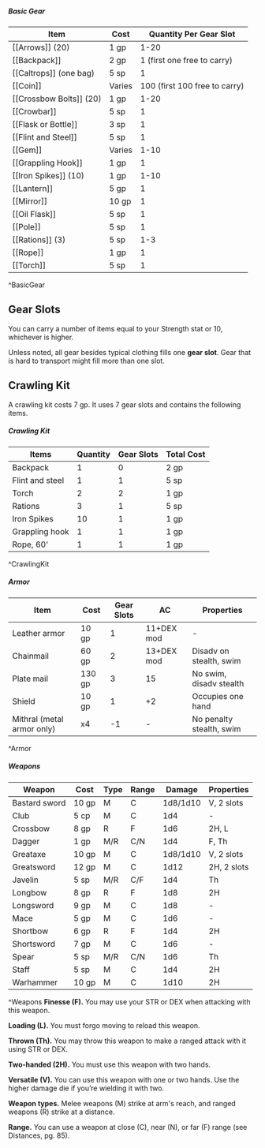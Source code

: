 ##### Basic Gear
| Item                | Cost   | Quantity Per Gear Slot        |
|---------------------|--------|-------------------------------|
| [[Arrows]] (20)         | 1 gp   | 1-20                          |
| [[Backpack]]            | 2 gp   | 1 (first one free to carry)   |
| [[Caltrops]] (one bag)  | 5 sp   | 1                             |
| [[Coin]]                | Varies | 100 (first 100 free to carry) |
| [[Crossbow Bolts]] (20) | 1 gp   | 1-20                          |
| [[Crowbar]]             | 5 sp   | 1                             |
| [[Flask or Bottle]]     | 3 sp   | 1                             |
| [[Flint and Steel]]     | 5 sp   | 1                             |
| [[Gem]]                 | Varies | 1-10                          |
| [[Grappling Hook]]      | 1 gp   | 1                             |
| [[Iron Spikes]] (10)    | 1 gp   | 1-10                          |
| [[Lantern]]             | 5 gp   | 1                             |
| [[Mirror]]              | 10 gp  | 1                             |
| [[Oil Flask]]          | 5 sp   | 1                             |
| [[Pole]]                | 5 sp   | 1                             |
| [[Rations]] (3)         | 5 sp   | 1-3                           |
| [[Rope]]           | 1 gp   | 1                             |
| [[Torch]]               | 5 sp   | 1                             |
^BasicGear
## Gear Slots
You can carry a number of items equal to your Strength stat or 10, whichever is higher.

Unless noted, all gear besides typical clothing fills one **gear slot**. Gear that is hard to transport might fill more than one slot.

## Crawling Kit
A crawling kit costs 7 gp. It uses 7 gear slots and contains the following items.

##### Crawling Kit
|Items |Quantity |Gear Slots |Total Cost|
|-|-|-|-|
|Backpack| 1| 0 |2 gp|
|Flint and steel| 1| 1 |5 sp|
|Torch| 2| 2 |1 gp|
|Rations| 3| 1 |5 sp|
|Iron Spikes|10|1|1 gp|
|Grappling hook| 1| 1| 1 gp|
|Rope, 60'| 1| 1| 1 gp|
^CrawlingKit

##### Armor
| Item | Cost | Gear Slots | AC | Properties |
| ---- | ---- | ---- | ---- | ---- |
| Leather armor | 10 gp | 1 | 11+DEX mod | - |
| Chainmail | 60 gp | 2 | 13+DEX mod | Disadv on stealth, swim |
| Plate mail | 130 gp | 3 | 15 | No swim, disadv stealth |
| Shield | 10 gp | 1 | +2  | Occupies one hand |
| Mithral (metal armor only) | x4 | -1 | - | No penalty stealth, swim |
^Armor

##### Weapons
| Weapon        | Cost  | Type | Range | Damage   | Properties  |
|---------------|-------|------|-------|----------|-------------|
| Bastard sword | 10 gp | M    | C     | 1d8/1d10 | V, 2 slots  |
| Club          | 5 cp  | M    | C     | 1d4      | -           |
| Crossbow      | 8 gp  | R    | F     | 1d6      | 2H, L       |
| Dagger        | 1 gp  | M/R  | C/N   | 1d4      | F, Th       |
| Greataxe      | 10 gp | M    | C     | 1d8/1d10 | V, 2 slots  |
| Greatsword    | 12 gp | M    | C     | 1d12     | 2H, 2 slots |
| Javelin       | 5 sp  | M/R  | C/F   | 1d4      | Th          |
| Longbow       | 8 gp  | R    | F     | 1d8      | 2H          |
| Longsword     | 9 gp  | M    | C     | 1d8      | -           |
| Mace          | 5 gp  | M    | C     | 1d6      | -           |
| Shortbow      | 6 gp  | R    | F     | 1d4      | 2H          |
| Shortsword    | 7 gp  | M    | C     | 1d6      | -           |
| Spear          | 5 sp  | M/R  | C/N   | 1d6      | Th          |
| Staff         | 5 sp  | M    | C     | 1d4      | 2H          |
| Warhammer     | 10 gp | M    | C     | 1d10     | 2H          |
^Weapons
**Finesse (F).** You may use your STR or DEX when attacking with this weapon.

**Loading (L).** You must forgo moving to reload this weapon.

**Thrown (Th).** You may throw this weapon to make a ranged attack with it using STR or DEX.

**Two-handed (2H).** You must use this weapon with two hands.

**Versatile (V).** You can use this weapon with one or two hands. Use the higher damage die if you’re wielding it with two.

**Weapon types.** Melee weapons (M) strike at arm's reach, and ranged weapons (R) strike at a distance.

**Range.** You can use a weapon at close (C), near (N), or far (F) range (see Distances, pg. 85).